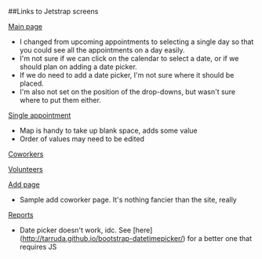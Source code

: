 ##Links to Jetstrap screens

[Main page](http://jetstrap.io/share/8f64a5adaa)
* I changed from upcoming appointments to selecting a single day so that you could see all the appointments on a day easily.
* I'm not sure if we can click on the calendar to select a date, or if we should plan on adding a date picker.
* If we do need to add a date picker, I'm not sure where it should be placed.
* I'm also not set on the position of the drop-downs, but wasn't sure where to put them either.

[Single appointment](http://jetstrap.io/share/1842c7273e)
* Map is handy to take up blank space, adds some value
* Order of values may need to be edited

[Coworkers](http://jetstrap.io/share/e456365807)

[Volunteers](http://jetstrap.io/share/b59b5ab6c6)

[Add page](http://jetstrap.io/share/ed0bed5884)
* Sample add coworker page. It's nothing fancier than the site, really

[Reports](http://jetstrap.io/share/ecb98a9270)
* Date picker doesn't work, idc. See [here] (http://tarruda.github.io/bootstrap-datetimepicker/) for a better one that requires JS
